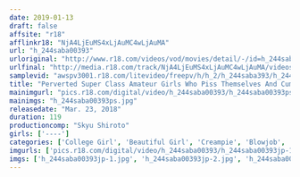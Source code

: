 ```yaml
---
date: 2019-01-13
draft: false
affsite: "r18"
afflinkr18: "NjA4LjEuMS4xLjAuMC4wLjAuMA"
url: "h_244saba00393"
urloriginal: "http://www.r18.com/videos/vod/movies/detail/-/id=h_244saba00393"
urlfinal: "http://media.r18.com/track/NjA4LjEuMS4xLjAuMC4wLjAuMA/videos/vod/movies/detail/-/id=h_244saba00393"
samplevid: "awspv3001.r18.com/litevideo/freepv/h/h_2/h_244saba393/h_244saba393_dmb_w.mp4"
title: "Perverted Super Class Amateur Girls Who Piss Themselves And Cum Maya-chan A 21 Year Old College Student"
mainimgurl: "pics.r18.com/digital/video/h_244saba00393/h_244saba00393ps.jpg"
mainimgs: "h_244saba00393ps.jpg"
releasedate: "Mar. 23, 2018"
duration: 119
productioncomp: "Skyu Shiroto"
girls: ['----']
categories: ['College Girl', 'Beautiful Girl', 'Creampie', 'Blowjob', 'Urination', 'Hi-Def']
imgurls: ['pics.r18.com/digital/video/h_244saba00393/h_244saba00393jp-1.jpg', 'pics.r18.com/digital/video/h_244saba00393/h_244saba00393jp-2.jpg', 'pics.r18.com/digital/video/h_244saba00393/h_244saba00393jp-3.jpg', 'pics.r18.com/digital/video/h_244saba00393/h_244saba00393jp-4.jpg', 'pics.r18.com/digital/video/h_244saba00393/h_244saba00393jp-5.jpg', 'pics.r18.com/digital/video/h_244saba00393/h_244saba00393jp-6.jpg', 'pics.r18.com/digital/video/h_244saba00393/h_244saba00393jp-7.jpg', 'pics.r18.com/digital/video/h_244saba00393/h_244saba00393jp-8.jpg', 'pics.r18.com/digital/video/h_244saba00393/h_244saba00393jp-9.jpg', 'pics.r18.com/digital/video/h_244saba00393/h_244saba00393jp-10.jpg', 'pics.r18.com/digital/video/h_244saba00393/h_244saba00393jp-11.jpg', 'pics.r18.com/digital/video/h_244saba00393/h_244saba00393jp-12.jpg', 'pics.r18.com/digital/video/h_244saba00393/h_244saba00393jp-13.jpg', 'pics.r18.com/digital/video/h_244saba00393/h_244saba00393jp-14.jpg', 'pics.r18.com/digital/video/h_244saba00393/h_244saba00393jp-15.jpg', 'pics.r18.com/digital/video/h_244saba00393/h_244saba00393jp-16.jpg', 'pics.r18.com/digital/video/h_244saba00393/h_244saba00393jp-17.jpg', 'pics.r18.com/digital/video/h_244saba00393/h_244saba00393jp-18.jpg', 'pics.r18.com/digital/video/h_244saba00393/h_244saba00393jp-19.jpg', 'pics.r18.com/digital/video/h_244saba00393/h_244saba00393jp-20.jpg']
imgs: ['h_244saba00393jp-1.jpg', 'h_244saba00393jp-2.jpg', 'h_244saba00393jp-3.jpg', 'h_244saba00393jp-4.jpg', 'h_244saba00393jp-5.jpg', 'h_244saba00393jp-6.jpg', 'h_244saba00393jp-7.jpg', 'h_244saba00393jp-8.jpg', 'h_244saba00393jp-9.jpg', 'h_244saba00393jp-10.jpg', 'h_244saba00393jp-11.jpg', 'h_244saba00393jp-12.jpg', 'h_244saba00393jp-13.jpg', 'h_244saba00393jp-14.jpg', 'h_244saba00393jp-15.jpg', 'h_244saba00393jp-16.jpg', 'h_244saba00393jp-17.jpg', 'h_244saba00393jp-18.jpg', 'h_244saba00393jp-19.jpg', 'h_244saba00393jp-20.jpg']
---
```

